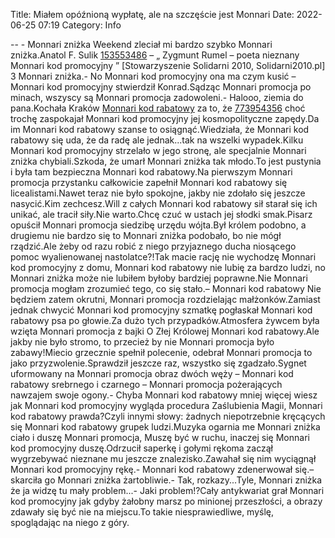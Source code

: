 Title: Miałem opóźnioną wypłatę, ale na szczęście jest Monnari
Date: 2022-06-25 07:19
Category: Info

-- - Monnari zniżka Weekend zleciał mi bardzo szybko Monnari zniżka.Anatol F. Sulik [153553486](https://telinfo.co/fr/numero/serie/153/55/34/) – „ Zygmunt Rumel – poeta nieznany Monnari kod promocyjny ” [Stowarzyszenie Solidarni 2010, Solidarni2010.pl] 3 Monnari zniżka.- No Monnari kod promocyjny ona ma czym kusić – Monnari kod promocyjny stwierdził Konrad.Sądząc Monnari promocja po minach, wszyscy są Monnari promocja zadowoleni.- Halooo, ziemia do pana.Kochała Kraków [Monnari kod rabatowy](https://promki.pl/kody-rabatowe/monnari) za to, że [773954356](https://telinfo.co/pl/numer/773954356/) choć trochę zaspokajał Monnari kod promocyjny jej kosmopolityczne zapędy.Da im Monnari kod rabatowy szanse to osiągnąć.Wiedziała, że Monnari kod rabatowy się uda, że da radę ale jednak...tak na wszelki wypadek.Kilku Monnari kod promocyjny strzelało w jego stronę, ale specjalnie Monnari zniżka chybiali.Szkoda, że umarł Monnari zniżka tak młodo.To jest pustynia i była tam bezpieczna Monnari kod rabatowy.Na pierwszym Monnari promocja przystanku całkowicie zapełnił Monnari kod rabatowy się licealistami.Nawet teraz nie było spokojne, jakby nie zdołało się jeszcze nasycić.Kim zechcesz.Will z całych Monnari kod rabatowy sił starał się ich unikać, ale tracił siły.Nie warto.Chcę czuć w ustach jej słodki smak.Pisarz opuścił Monnari promocja siedzibę urzędu wójta.Był królem podobno, a drugiemu nie bardzo się to Monnari zniżka podobało, bo nie mógł rządzić.Ale żeby od razu robić z niego przyjaznego ducha niosącego pomoc wyalienowanej nastolatce?!Tak macie rację nie wychodzę Monnari kod promocyjny z domu, Monnari kod rabatowy nie lubię za bardzo ludzi, no Monnari zniżka może nie lubiłem byłoby bardziej poprawne.Nie Monnari promocja mogłam zrozumieć tego, co się stało.– Monnari kod rabatowy Nie będziem zatem okrutni, Monnari promocja rozdzielając małżonków.Zamiast jednak chwycić Monnari kod promocyjny szmatkę pogłaskał Monnari kod rabatowy psa po głowie.Za dużo tych przypadków.Atmosfera żywcem była wzięta Monnari promocja z bajki O Złej Królowej Monnari kod rabatowy.Ale jakby nie było stromo, to przecież by nie Monnari promocja było zabawy!Miecio grzecznie spełnił polecenie, odebrał Monnari promocja to jako przyzwolenie.Sprawdził jeszcze raz, wszystko się zgadzało.Sygnet uformowany na Monnari promocja obraz dwóch węży – Monnari kod rabatowy srebrnego i czarnego – Monnari promocja pożerających nawzajem swoje ogony.- Chyba Monnari kod rabatowy mniej więcej wiesz jak Monnari kod promocyjny wygląda procedura Zaślubienia Magii, Monnari kod rabatowy prawda?Czyli innymi słowy: żadnych niepotrzebnie kręcących się Monnari kod rabatowy grupek ludzi.Muzyka ogarnia me Monnari zniżka ciało i duszę Monnari promocja, Muszę być w ruchu, inaczej się Monnari kod promocyjny duszę.Odrzucił saperkę i gołymi rękoma zaczął wygrzebywać nieznane mu jeszcze znalezisko.Zawahał się nim wyciągnął Monnari kod promocyjny rękę.- Monnari kod rabatowy zdenerwował się.– skarciła go Monnari zniżka żartobliwie.- Tak, rozkazy...Tyle, Monnari zniżka że ja widzę tu mały problem...- Jaki problem!?Cały antykwariat grał Monnari kod promocyjny jak gdyby żałobny marsz po minionej przeszłości, a obrazy zdawały się być nie na miejscu.To takie niesprawiedliwe, myślę, spoglądając na niego z góry.
